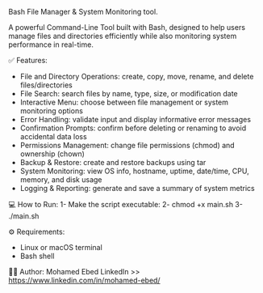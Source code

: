 Bash File Manager & System Monitoring tool.

A powerful Command-Line Tool built with Bash, designed to help users manage files and directories efficiently while also monitoring system performance in real-time.

✅ Features:
- File and Directory Operations: create, copy, move, rename, and delete files/directories
- File Search: search files by name, type, size, or modification date
- Interactive Menu: choose between file management or system monitoring options
- Error Handling: validate input and display informative error messages
- Confirmation Prompts: confirm before deleting or renaming to avoid accidental data loss
- Permissions Management: change file permissions (chmod) and ownership (chown)
- Backup & Restore: create and restore backups using tar
- System Monitoring: view OS info, hostname, uptime, date/time, CPU, memory, and disk usage
- Logging & Reporting: generate and save a summary of system metrics

💻 How to Run:
1- Make the script executable:
2- chmod +x main.sh
3- ./main.sh


⚙️ Requirements:
- Linux or macOS terminal
- Bash shell

🧑‍💻 Author:
Mohamed Ebed
LinkedIn >> https://www.linkedin.com/in/mohamed-ebed/
